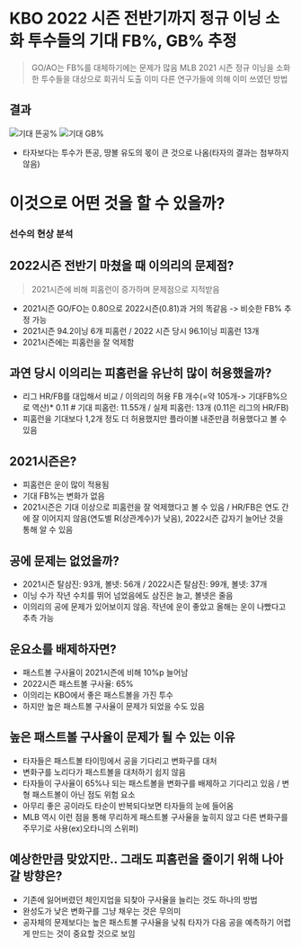 # KBO 2022 시즌 전반기까지 정규 이닝 소화 투수들의 기대 FB%, GB% 추정

> GO/AO는 FB%를 대체하기에는 문제가 많음
> MLB 2021 시즌 정규 이닝을 소화한 투수들을 대상으로 회귀식 도출
> 이미 다른 연구가들에 의해 이미 쓰였던 방법

## 결과

![기대 뜬공%](https://user-images.githubusercontent.com/63768509/230011767-e3acc0ef-84b5-4a95-b212-540a38ee66e1.png) ![기대 GB%](https://user-images.githubusercontent.com/63768509/230026238-5da432ce-3038-4a5f-9115-9587192c4e24.png)

- 타자보다는 투수가 뜬공, 땅볼 유도의 몫이 큰 것으로 나옴(타자의 결과는 첨부하지 않음)

# 이것으로 어떤 것을 할 수 있을까?
### 선수의 현상 분석

## 2022시즌 전반기 마쳤을 때 이의리의 문제점?
> 2021시즌에 비해 피홈런이 증가하며 문제점으로 지적받음

- 2021시즌 GO/FO는 0.80으로 2022시즌(0.81)과 거의 똑같음 -> 비슷한 FB% 추정 가능
- 2021시즌 94.2이닝 6개 피홈런 / 2022 시즌 당시 96.1이닝 피홈런 13개 
- 2021시즌에는 피홈런을 잘 억제함

## 과연 당시 이의리는 피홈런을 유난히 많이 허용했을까? 
- 리그 HR/FB를 대입해서 비교 / 이의리의 허용 FB 개수(=약 105개-> 기대FB%으로 역산)* 0.11 # 기대 피홈런: 11.55개 / 실제 피홈런: 13개 (0.11은 리그의 HR/FB)
- 피홈런을 기대보다 1,2개 정도 더 허용했지만 플라이볼 내준만큼 허용했다고 볼 수 있음

## 2021시즌은?
- 피홈런은 운이 많이 적용됨
- 기대 FB%는 변화가 없음
- 2021시즌은 기대 이상으로 피홈런을 잘 억제했다고 볼 수 있음 / HR/FB은 연도 간에 잘 이어지지 않음(연도별 R(상관계수)가 낮음), 2022시즌 갑자기 늘어난 것을 통해 알 수 있음
 
## 공에 문제는 없었을까?
- 2021시즌 탈삼진: 93개, 볼넷: 56개 / 2022시즌 탈삼진: 99개, 볼넷: 37개
- 이닝 수가 작년 수치를 뛰어 넘었음에도 삼진은 늘고, 볼넷은 줄음
- 이의리의 공에 문제가 있어보이지 않음. 작년에 운이 좋았고 올해는 운이 나빴다고 추측 가능

## 운요소를 배제하자면?
- 패스트볼 구사율이 2021시즌에 비해 10%p 늘어남
- 2022시즌 패스트볼 구사율: 65%
- 이의리는 KBO에서 좋은 패스트볼을 가진 투수
- 하지만 높은 패스트볼 구사율이 문제가 되었을 수도 있음

## 높은 패스트볼 구사율이 문제가 될 수 있는 이유
- 타자들은 패스트볼 타이밍에서 공을 기다리고 변화구를 대처
- 변화구를 노리다가 패스트볼을 대처하기 쉽지 않음
- 타자들이 구사율이 65%나 되는 패스트볼을 변화구를 배제하고 기다리고 있음 / 변형 패스트볼이 아닌 점도 위험 요소
- 아무리 좋은 공이라도 타순이 반복되다보면 타자들의 눈에 들어옴
- MLB 역시 이런 점을 통해 무리하게 패스트볼 구사율을 높히지 않고 다른 변화구를 주무기로 사용(ex)오타니의 스위퍼)

## 예상한만큼 맞았지만.. 그래도 피홈런을 줄이기 위해 나아갈 방향은?
- 기존에 잃어버렸던 체인지업을 되찾아 구사율을 늘리는 것도 하나의 방법
- 완성도가 낮은 변화구를 그냥 채우는 것은 무의미
- 공자체의 문제보다는 높은 패스트볼 구사율을 낮춰 타자가 다음 공을 예측하기 어렵게 만드는 것이 중요할 것으로 보임
